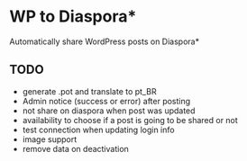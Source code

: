 WP to Diaspora*
=====================

Automatically share WordPress posts on Diaspora*


## TODO
- generate .pot and translate to pt_BR
- Admin notice (success or error) after posting
- not share on diaspora when post was updated
- availability to choose if a post is going to be shared or not
- test connection when updating login info
- image support
- remove data on deactivation